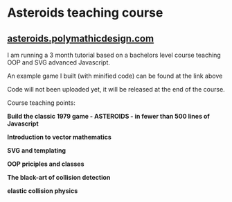 # Asteroids teaching course

## [asteroids.polymathicdesign.com](https://polymathicdesign.com/asteroids.polymathicdesign.com/)

I am running a 3 month tutorial based on a bachelors level course teaching OOP and SVG advanced Javascript.

An example game I built (with minified code) can be found at the link above

Code will not been uploaded yet, it will be released at the end of the course.

Course teaching points:

**Build the classic 1979 game - ASTEROIDS - in fewer than 500 lines of Javascript**

**Introduction to vector mathematics**

**SVG and templating**

**OOP priciples and classes**

**The black-art of collision detection**

**elastic collision physics**
